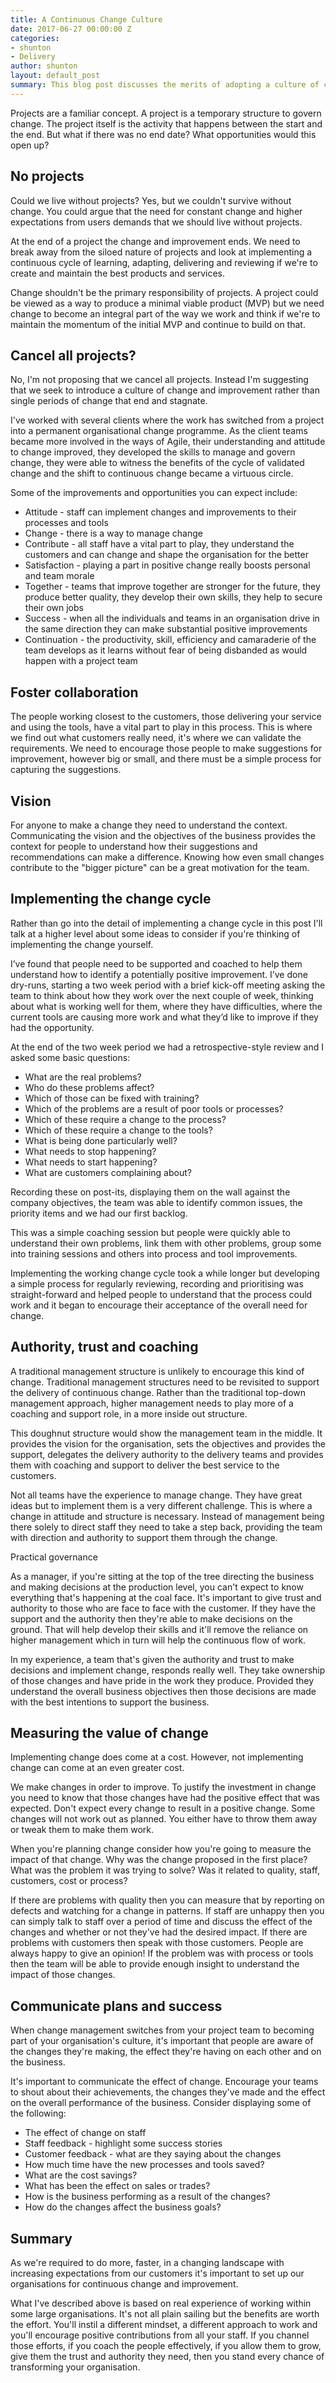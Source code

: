 ```yaml
---
title: A Continuous Change Culture
date: 2017-06-27 00:00:00 Z
categories:
- shunton
- Delivery
author: shunton
layout: default_post
summary: This blog post discusses the merits of adopting a culture of continuous change
---
```


Projects are a familiar concept. A project is a temporary structure to govern change. The project itself is the activity that happens between the start and the end. But what if there was no end date? What opportunities would this open up?

## No projects

Could we live without projects? Yes, but we couldn't survive without change. You could argue that the need for constant change and higher expectations from users demands that we should live without projects.

At the end of a project the change and improvement ends. We need to break away from the siloed nature of projects and look at implementing a continuous cycle of learning, adapting, delivering and reviewing if we're to create and maintain the best products and services.

Change shouldn't be the primary responsibility of projects. A project could be viewed as a way to produce a minimal viable product (MVP) but we need change to become an integral part of the way we work and think if we're to maintain the momentum of the initial MVP and continue to build on that.

## Cancel all projects?

No, I'm not proposing that we cancel all projects. Instead I'm suggesting that we seek to introduce a culture of change and improvement rather than single periods of change that end and stagnate.

I've worked with several clients where the work has switched from a project into a permanent organisational change programme. As the client teams became more involved in the ways of Agile, their understanding and attitude to change improved, they developed the skills to manage and govern change, they were able to witness the benefits of the cycle of validated change and the shift to continuous change became a virtuous circle.

Some of the improvements and opportunities you can expect include:

 * Attitude - staff can implement changes and improvements to their processes and tools
 * Change - there is a way to manage change
 * Contribute - all staff have a vital part to play, they understand the customers and can change and shape the organisation for the better
 * Satisfaction - playing a part in positive change really boosts personal and team morale
 * Together - teams that improve together are stronger for the future, they produce better quality, they develop their own skills, they help to secure their own jobs
 * Success - when all the individuals and teams in an organisation drive in the same direction they can make substantial positive improvements
 * Continuation - the productivity, skill, efficiency and camaraderie of the team develops as it learns without fear of being disbanded as would happen with a project team

## Foster collaboration

The people working closest to the customers, those delivering your service and using the tools, have a vital part to play in this process. This is where we find out what customers really need, it's where we can validate the requirements. We need to encourage those people to make suggestions for improvement, however big or small, and there must be a simple process for capturing the suggestions.

## Vision

For anyone to make a change they need to understand the context. Communicating the vision and the objectives of the business provides the context for people to understand how their suggestions and recommendations can make a difference. Knowing how even small changes contribute to the "bigger picture" can be a great motivation for the team.

## Implementing the change cycle

Rather than go into the detail of implementing a change cycle in this post I'll talk at a higher level about some ideas to consider if you're thinking of implementing the change yourself.

I’ve found that people need to be supported and coached to help them understand how to identify a potentially positive improvement. I’ve done dry-runs, starting a two week period with a brief kick-off meeting asking the team to think about how they work over the next couple of week, thinking about what is working well for them, where they have difficulties, where the current tools are causing more work and what they’d like to improve if they had the opportunity.

At the end of the two week period we had a retrospective-style review and I asked some basic questions:

 * What are the real problems?
 * Who do these problems affect?
 * Which of those can be fixed with training?
 * Which of the problems are a result of poor tools or processes?
 * Which of these require a change to the process?
 * Which of these require a change to the tools?
 * What is being done particularly well?
 * What needs to stop happening?
 * What needs to start happening?
 * What are customers complaining about?

Recording these on post-its, displaying them on the wall against the company objectives, the team was able to identify common issues, the priority items and we had our first backlog.

This was a simple coaching session but people were quickly able to understand their own problems, link them with other problems, group some into training sessions and others into process and tool improvements.

Implementing the working change cycle took a while longer but developing a simple process for regularly reviewing, recording and prioritising was straight-forward and helped people to understand that the process could work and it began to encourage their acceptance of the overall need for change.

## Authority, trust and coaching

A traditional management structure is unlikely to encourage this kind of change. Traditional management structures need to be revisited to support the delivery of continuous change. Rather than the traditional top-down management approach, higher management needs to play more of a coaching and support role, in a more inside out structure.

This doughnut structure would show the management team in the middle. It provides the vision for the organisation, sets the objectives and provides the support, delegates the delivery authority to the delivery teams and provides them with coaching and support to deliver the best service to the customers.

Not all teams have the experience to manage change. They have great ideas but to implement them is a very different challenge. This is where a change in attitude and structure is necessary. Instead of management being there solely to direct staff they need to take a step back, providing the team with direction and authority to support them through the change.

Practical governance

As a manager, if you're sitting at the top of the tree directing the business and making decisions at the production level, you can't expect to know everything that's happening at the coal face. It's important to give trust and authority to those who are face to face with the customer. If they have the support and the authority then they're able to make decisions on the ground. That will help develop their skills and it'll remove the reliance on higher management which in turn will help the continuous flow of work.

In my experience, a team that's given the authority and trust to make decisions and implement change, responds really well. They take ownership of those changes and have pride in the work they produce. Provided they understand the overall business objectives then those decisions are made with the best intentions to support the business.

## Measuring the value of change

Implementing change does come at a cost. However, not implementing change can come at an even greater cost.

We make changes in order to improve. To justify the investment in change you need to know that those changes have had the positive effect that was expected. Don't expect every change to result in a positive change. Some changes will not work out as planned. You either have to throw them away or tweak them to make them work.

When you're planning change consider how you're going to measure the impact of that change. Why was the change proposed in the first place? What was the problem it was trying to solve? Was it related to quality, staff, customers, cost or process?

If there are problems with quality then you can measure that by reporting on defects and watching for a change in patterns. If staff are unhappy then you can simply talk to staff over a period of time and discuss the effect of the changes and whether or not they've had the desired impact. If there are problems with customers then speak with those customers. People are always happy to give an opinion! If the problem was with process or tools then the team will be able to provide enough insight to understand the impact of those changes.

## Communicate plans and success

When change management switches from your project team to becoming part of your organisation's culture, it's important that people are aware of the changes they're making, the effect they're having on each other and on the business.

It's important to communicate the effect of change. Encourage your teams to shout about their achievements, the changes they've made and the effect on the overall performance of the business. Consider displaying some of the following:

 * The effect of change on staff
 * Staff feedback - highlight some success stories
 * Customer feedback - what are they saying about the changes
 * How much time have the new processes and tools saved?
 * What are the cost savings?
 * What has been the effect on sales or trades?
 * How is the business performing as a result of the changes?
 * How do the changes affect the business goals?

## Summary

As we're required to do more, faster, in a changing landscape with increasing expectations from our customers it's important to set up our organisations for continuous change and improvement.

What I've described above is based on real experience of working within some large organisations. It's not all plain sailing but the benefits are worth the effort. You'll instil a different mindset, a different approach to work and you'll encourage positive contributions from all your staff. If you channel those efforts, if you coach the people effectively, if you allow them to grow, give them the trust and authority they need, then you stand every chance of transforming your organisation.
